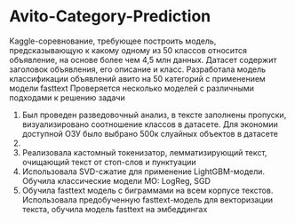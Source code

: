 # Avito-Category-Prediction
Kaggle-соревнование, требующее построить модель, предсказывающую к какому одному из 50 классов относится объявление, на основе более чем 4,5 млн данных. Датасет содержит заголовок объявления, его описание и класс. Разработала модель классификации объявлений авито на 50 категорий с применением модели fasttext
Проверяется несколько моделей с различными подходами к решению задачи
1. Был проведен разведовочный анализ, в тексте заполнены пропуски, визуализировано соотношение классов в датасете. Для экономии доступной ОЗУ было выбрано 500к слуайных объектов в датасете
2. 
3. Реализовала кастомный токенизатор, лемматизирующий текст, очищающий текст от стоп-слов и пунктуации
4. Использовала SVD-сжатие для применение LightGBM-модели. Обучила классические модели МО: LogReg, SGD
5. Обучила fasttext модель с биграммами на всем корпусе текстов. Использовала предобученную fasttext-модель для
векторизации текста, обучила модель fasttext на эмбеддингах
